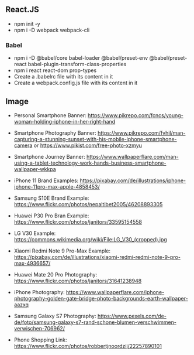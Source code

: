 ## React.JS 
- npm init -y 
- npm i -D webpack webpack-cli 

### Babel
- npm i -D @babel/core babel-loader @babel/preset-env @babel/preset-react babel-plugin-transform-class-properties
- npm i react react-dom prop-types
- Create a .babelrc file with its content in it
- Create a webpack.config.js file with its content in it

## Image
- Personal Smartphone Banner: https://www.pikrepo.com/fcncs/young-woman-holding-iphone-in-her-right-hand
- Smartphone Photography Banner: https://www.pikrepo.com/fvhil/man-capturing-a-stunning-sunset-with-his-mobile-iphone-smartphone-camera
or 
https://www.pikist.com/free-photo-xzmyu
- Smartphone Journey Banner: https://www.wallpaperflare.com/man-using-a-tablet-technology-work-hands-business-smartphone-wallpaper-wkkpa

- iPhone 11 Brand Examples: https://pixabay.com/de/illustrations/iphone-iphone-11pro-max-apple-4858453/
- Samsung S10E Brand Example: https://www.flickr.com/photos/nepaltibet2005/46208893305
- Huawei P30 Pro Bran Example: https://www.flickr.com/photos/janitors/33595154558
- LG V30 Example: https://commons.wikimedia.org/wiki/File:LG_V30_(cropped).jpg
- Xiaomi Redmi Note 9 Pro-Max Example: https://pixabay.com/de/illustrations/xiaomi-redmi-redmi-note-9-pro-max-4936657/

- Huawei Mate 20 Pro Photography: https://www.flickr.com/photos/janitors/31641238948
- iPhone Photography: https://www.wallpaperflare.com/iphone-photography-golden-gate-bridge-photo-backgrounds-earth-wallpaper-aazxq
- Samsung Galaxy S7 Photography: https://www.pexels.com/de-de/foto/samsung-galaxy-s7-rand-schone-blumen-verschwimmen-verwischen-706962/

- Phone Shopping Link: https://www.flickr.com/photos/robbertjnoordzij/22257890101